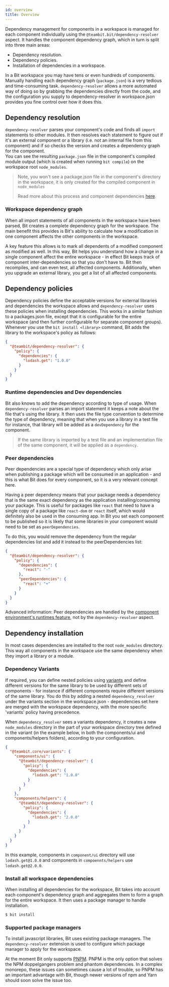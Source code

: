 ```yaml
---
id: overview
title: Overview
---
```


Dependency management for components in a workspace is managed for each component individually using the `@teambit.bit/dependency-resolver` aspect. It handles the component dependency graph, which in turn is split into three main areas:

- Dependency resolution.
- Dependency policies.
- Installation of dependencies in a workspace.

In a Bit workspace you may have tens or even hundreds of components. Manually handling each dependency graph (`package.json`) is a very tedious and time-consuming task. `dependency-resolver` allows a more automated way of doing so by grabbing the dependencies directly from the code, and the configuration you supply to dependency-resolver in workspace.json provides you fine control over how it does this.

## Dependency resolution

`dependency-resolver` parses your component's code and finds all `import` statements to other modules. It then resolves each statement to figure out if it's an external component or a library (i.e. not an internal file from this component) and if so checks the version and creates a dependency graph for the component.  
You can see the resulting `package.json` file in the component's compiled module output (which is created when running `bit compile`) on the workspace root `node_modules`.

> Note, you won't see a package.json file in the component's directory in the workspace, it is only created for the compiled component in `node_modules`  
>
> Read more about this process and component dependencies [here](/docs/component/dependencies).

### Workspace dependency graph

When all import statements of all components in the workspace have been parsed, Bit creates a complete dependency graph for the workspace. The main benefit this provides is Bit's ability to calculate how a modification in one component affects the other components in the workspace.  

A key feature this allows is to mark all dependents of a modified component as modified as well. In this way, Bit helps you understand how a change in a single component  affect the entire workspace - in effect Bit keeps track of component inter-dependencies so that you don't have to. Bit then recompiles, and can even test, all affected components. Additionally, when you upgrade an external library, you get a list of all affected components.

## Dependency policies

Dependency policies define the acceptable versions for external libraries and dependencies the workspace allows and `dependency-resolver` uses these policies when installing dependencies. This works in a similar fashion to a packages.json file, except that it is configurable for the entire workspace (and then further configurable for separate component groups).
Whenever you use the `bit install <library>` command, Bit adds the library to the workspace's policy as follows:

```json
{
  "@teambit/dependency-resolver": {
    "policy": {
      "dependencies": {
        "lodash.get": "1.0.0"
      }
    }
  }
}
```

### Runtime dependencies and Dev dependencies

Bit also knows to add the dependency according to type of usage. When `dependency-resolver` parses an import statement it keeps a note about the file that's using the library. It then uses the file type convention to determine the type of dependency, meaning that when you use a library in a test file for instance, that library will be added as a `devDependency` for the component.

> If the same library is imported by a test file and an implementation file of the same component, it will be applied as a `dependency`.

### Peer dependencies

Peer dependencies are a special type of dependency which only arise when publishing a package which will be consumed in an application - and this is what Bit does for every component, so it is a very relevant concept here. 

Having a peer dependency means that your package needs a dependency that is the same exact dependency as the application installing/consuming your package. This is useful for packages like `react` that need to have a single copy of a package like `react-dom` or `react` itself, which would definitely also be used in the consuming app.
In Bit you set each component to be published so it is likely that some libraries in your component would need to be set as `peerDependencies`. 

To do this, you would remove the dependency from the regular dependencies list and add it instead to the peerDependencies list:

```json
{
  "@teambit/dependency-resolver": {
    "policy": {
      "dependencies": {
        "react": "-"
      },
      "peerDependencies": {
        "react": "+"
      }
    }
  }
}
```

Advanced information: Peer dependencies are handled by the [component environment's runtimes feature](/docs/environment/overview#manage-components-runtime), not by the `dependency-resolver` aspect.

## Dependency installation

In most cases dependencies are installed to the root `node_modules` directory. This way all components in the workspace use the same dependency when they import a library or a module.

### Dependency Variants

If required, you can define nested policies using [variants](/docs/workspace/variants) and define different versions for the same library to be used by different sets of components - for instance if different components require different versions of the same library. You do this by adding a nested `dependency_resolver` under the variants section in the workspace.json - dependencies set here are merged with the workspace dependency, with the more specific 'variants' policy having precedence. 

When `dependency_resolver` sees a variants dependency, it creates a new `node_modules` directory in the part of your workspace directory tree defined in the variant (in the example below, in both the components/ui and components/helpers folders), according to your configuration.

```json
{
  "@teambit.core/variants": {
    "components/ui": {
      "@teambit/dependency-resolver": {
        "policy": {
          "dependencies": {
            "lodash.get": "1.0.0"
          }
        }
      }
    },
    "components/helpers": {
      "@teambit/dependency-resolver": {
        "policy": {
          "dependencies": {
            "lodash.get": "2.0.0"
          }
        }
      }
    }
  }
}
```

In this example, components in `component/ui` directory will use `lodash.get@1.0.0` and components in `compoennts/helpers` use `lodash.get@2.0.0`.

### Install all workspace dependencies

When installing all dependencies for the workspace, Bit takes into account each component's dependency graph and aggregates them to form a graph for the entire workspace. It then uses a package manager to handle installation.

```sh
$ bit install
```

### Supported package managers

To install javascript libraries, Bit uses existing package managers. The `dependency-resolver` extension is used to configure which package manager to apply for the workspace.  

At the moment Bit only supports [PNPM](https://pnpm.js.org). PNPM is the only option that solves the NPM doppelgangers problem and phantom dependencies. In a complex monorepo, these issues can sometimes cause a lot of trouble, so PNPM has an important advantage with Bit, though newer versions of npm and Yarn should soon solve the issue too.